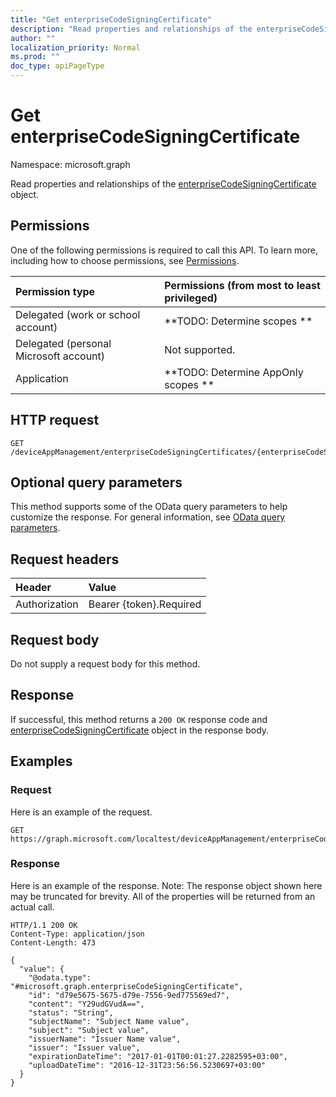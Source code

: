 ```yaml
---
title: "Get enterpriseCodeSigningCertificate"
description: "Read properties and relationships of the enterpriseCodeSigningCertificate object."
author: ""
localization_priority: Normal
ms.prod: ""
doc_type: apiPageType
---
```


# Get enterpriseCodeSigningCertificate

Namespace: microsoft.graph

Read properties and relationships of the [enterpriseCodeSigningCertificate](../resources/enterprisecodesigningcertificate.md) object.

## Permissions
One of the following permissions is required to call this API. To learn more, including how to choose permissions, see [Permissions](/concepts/permissions-reference.md).

|Permission type|Permissions (from most to least privileged)|
|:---|:---|
|Delegated (work or school account)|**TODO: Determine scopes **|
|Delegated (personal Microsoft account)|Not supported.|
|Application|**TODO: Determine AppOnly scopes **|

## HTTP request
<!-- {
  "blockType": "ignored"
}
-->
``` http
GET /deviceAppManagement/enterpriseCodeSigningCertificates/{enterpriseCodeSigningCertificateId}
```

## Optional query parameters
This method supports some of the OData query parameters to help customize the response. For general information, see [OData query parameters](/graph/query-parameters).

## Request headers
|Header|Value|
|:---|:---|
|Authorization|Bearer {token}.Required|

## Request body
Do not supply a request body for this method.

## Response
If successful, this method returns a `200 OK` response code and [enterpriseCodeSigningCertificate](../resources/enterprisecodesigningcertificate.md) object in the response body.

## Examples

### Request
Here is an example of the request.
<!-- {
  "blockType": "request",
  "name": "get_enterprisecodesigningcertificate"
}
-->
``` http
GET https://graph.microsoft.com/localtest/deviceAppManagement/enterpriseCodeSigningCertificates/{enterpriseCodeSigningCertificateId}
```

### Response
Here is an example of the response. Note: The response object shown here may be truncated for brevity. All of the properties will be returned from an actual call.
<!-- {
  "blockType": "response",
  "truncated": true,
  "@odata.type": "microsoft.graph.enterpriseCodeSigningCertificate"
}
-->
``` http
HTTP/1.1 200 OK
Content-Type: application/json
Content-Length: 473

{
  "value": {
    "@odata.type": "#microsoft.graph.enterpriseCodeSigningCertificate",
    "id": "d79e5675-5675-d79e-7556-9ed775569ed7",
    "content": "Y29udGVudA==",
    "status": "String",
    "subjectName": "Subject Name value",
    "subject": "Subject value",
    "issuerName": "Issuer Name value",
    "issuer": "Issuer value",
    "expirationDateTime": "2017-01-01T00:01:27.2282595+03:00",
    "uploadDateTime": "2016-12-31T23:56:56.5230697+03:00"
  }
}
```

